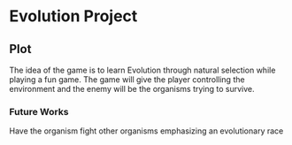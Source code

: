 # Evolution Project

## Plot
The idea of the game is to learn Evolution through natural selection while playing a fun game. 
The game will give the player controlling the environment and the enemy will be the organisms trying to survive.

### Future Works
Have the organism fight other organisms emphasizing an evolutionary race